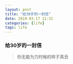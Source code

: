 ```yaml
---
layout: post
title: "给30岁的一封信"
date: 2019-03-17 11:31
categories: [life]
tags: life
---
```


### 给30岁的一封信

> 你无能为力时候的样子真丑

